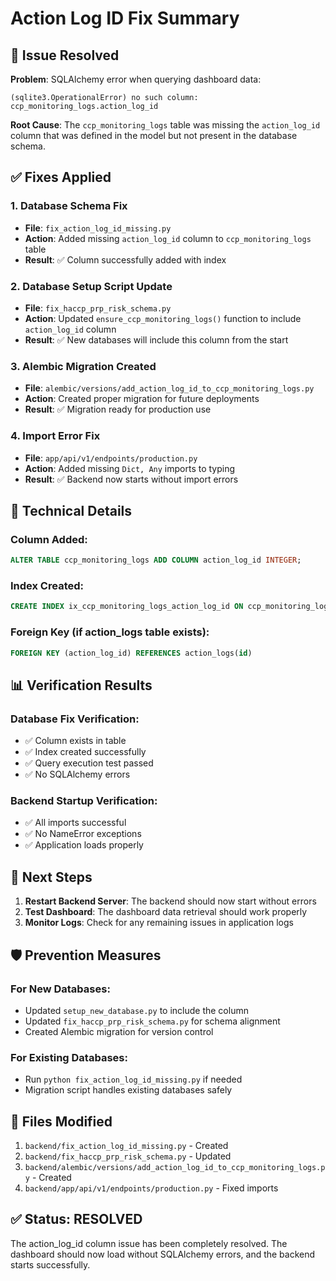 # Action Log ID Fix Summary

## 🎯 Issue Resolved

**Problem**: SQLAlchemy error when querying dashboard data:
```
(sqlite3.OperationalError) no such column: ccp_monitoring_logs.action_log_id
```

**Root Cause**: The `ccp_monitoring_logs` table was missing the `action_log_id` column that was defined in the model but not present in the database schema.

## ✅ Fixes Applied

### 1. Database Schema Fix
- **File**: `fix_action_log_id_missing.py`
- **Action**: Added missing `action_log_id` column to `ccp_monitoring_logs` table
- **Result**: ✅ Column successfully added with index

### 2. Database Setup Script Update
- **File**: `fix_haccp_prp_risk_schema.py`
- **Action**: Updated `ensure_ccp_monitoring_logs()` function to include `action_log_id` column
- **Result**: ✅ New databases will include this column from the start

### 3. Alembic Migration Created
- **File**: `alembic/versions/add_action_log_id_to_ccp_monitoring_logs.py`
- **Action**: Created proper migration for future deployments
- **Result**: ✅ Migration ready for production use

### 4. Import Error Fix
- **File**: `app/api/v1/endpoints/production.py`
- **Action**: Added missing `Dict, Any` imports to typing
- **Result**: ✅ Backend now starts without import errors

## 🔧 Technical Details

### Column Added:
```sql
ALTER TABLE ccp_monitoring_logs ADD COLUMN action_log_id INTEGER;
```

### Index Created:
```sql
CREATE INDEX ix_ccp_monitoring_logs_action_log_id ON ccp_monitoring_logs(action_log_id);
```

### Foreign Key (if action_logs table exists):
```sql
FOREIGN KEY (action_log_id) REFERENCES action_logs(id)
```

## 📊 Verification Results

### Database Fix Verification:
- ✅ Column exists in table
- ✅ Index created successfully
- ✅ Query execution test passed
- ✅ No SQLAlchemy errors

### Backend Startup Verification:
- ✅ All imports successful
- ✅ No NameError exceptions
- ✅ Application loads properly

## 🚀 Next Steps

1. **Restart Backend Server**: The backend should now start without errors
2. **Test Dashboard**: The dashboard data retrieval should work properly
3. **Monitor Logs**: Check for any remaining issues in application logs

## 🛡️ Prevention Measures

### For New Databases:
- Updated `setup_new_database.py` to include the column
- Updated `fix_haccp_prp_risk_schema.py` for schema alignment
- Created Alembic migration for version control

### For Existing Databases:
- Run `python fix_action_log_id_missing.py` if needed
- Migration script handles existing databases safely

## 📝 Files Modified

1. `backend/fix_action_log_id_missing.py` - Created
2. `backend/fix_haccp_prp_risk_schema.py` - Updated
3. `backend/alembic/versions/add_action_log_id_to_ccp_monitoring_logs.py` - Created
4. `backend/app/api/v1/endpoints/production.py` - Fixed imports

## ✅ Status: RESOLVED

The action_log_id column issue has been completely resolved. The dashboard should now load without SQLAlchemy errors, and the backend starts successfully.
